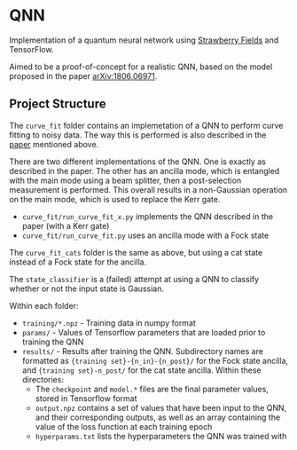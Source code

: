 # QNN
Implementation of a quantum neural network using [Strawberry Fields](https://github.com/xanaduai/strawberryfields) and
TensorFlow.

Aimed to be a proof-of-concept for a realistic QNN, based on the model proposed in the paper
[arXiv:1806.06971](https://arxiv.org/pdf/1806.06871.pdf).

## Project Structure
The `curve_fit` folder contains an implemetation of a QNN to perform curve fitting to noisy data. The way this is performed
is also described in the [paper](https://arxiv.org/pdf/1806.06871.pdf) mentioned above.

There are two different implementations of the QNN. One is exactly as described in the paper. The other has an ancilla mode,
which is entangled with the main mode using a beam splitter, then a post-selection measurement is performed. This overall
results in a non-Gaussian operation on the main mode, which is used to replace the Kerr gate.

- `curve_fit/run_curve_fit_x.py` implements the QNN described in the paper (with a Kerr gate)
- `curve_fit/run_curve_fit.py` uses an ancilla mode with a Fock state

The `curve_fit_cats` folder is the same as above, but using a cat state instead of a Fock state for the ancilla.

The `state_classifier` is a (failed) attempt at using a QNN to classify whether or not the input state is Gaussian.

Within each folder:
- `training/*.npz` - Training data in numpy format
- `params/` - Values of Tensorflow parameters that are loaded prior to training the QNN
- `results/` - Results after training the QNN. Subdirectory names are formatted as `{training set}-{n_in}-{n_post}/` for the
Fock state ancilla, and `{training set}-n_post/` for the cat state ancilla. Within these directories:
  - The `checkpoint` and `model.*` files are the final parameter values, stored in Tensorflow format
  - `output.npz` contains a set of values that have been input to the QNN, and their corresponding outputs, as well as
  an array containing the value of the loss function at each training epoch
  - `hyperparams.txt` lists the hyperparameters the QNN was trained with
